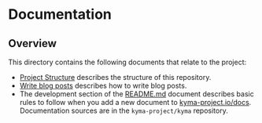 # Documentation

## Overview

This directory contains the following documents that relate to the project:

- [Project Structure](./project-structure.md) describes the structure of this repository.
- [Write blog posts](./write-blog-posts.md) describes how to write blog posts.
- The development section of the [README.md](https://github.com/kyma-project/kyma/blob/master/docs/README.md#development) document describes basic rules to follow when you add a new document to [kyma-project.io/docs](https://kyma-project.io/docs#). Documentation sources are in the `kyma-project/kyma` repository.
